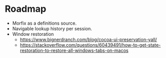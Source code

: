 #  Roadmap

- Morfix as a definitions source.
- Navigable lookup history per session.
- Window restoration
    - https://www.bignerdranch.com/blog/cocoa-ui-preservation-yall/
    - https://stackoverflow.com/questions/60439491/how-to-get-state-restoration-to-restore-all-windows-tabs-on-macos
